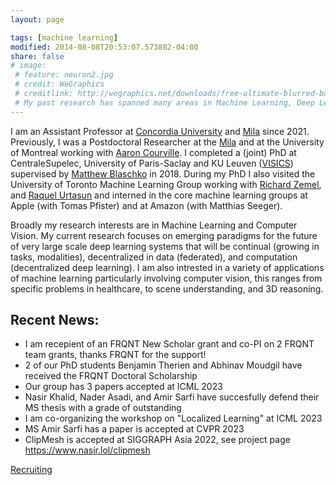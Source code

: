 ```yaml
---
layout: page

tags: [machine learning]
modified: 2014-08-08T20:53:07.573882-04:00
share: false
# image:
 # feature: neuron2.jpg
 # credit: WeGraphics
 # creditlink: http://wegraphics.net/downloads/free-ultimate-blurred-background-pack/
 # My past research has spanned many areas in Machine Learning, Deep Learning, Computer Vision, and Graphical Models. My PhD thesis developed several machine learning methods that exploit sparse underlying graph structure in applications with limited sample setting such as those found in the analysis of neuro-imaging. During my PhD I have also worked on a broad scope of problems from deep generative modeling, multi-modal learning, bayesian optimization, and large scale image recognition and detection. 
---
```


I am an Assistant Professor at [Concordia University](https://www.concordia.ca/ginacody/computer-science-software-eng.html) and [Mila](https://mila.quebec/) since 2021. Previously, I was a Postdoctoral Researcher at the [Mila](https://mila.quebec/) and  at the University of Montreal working with [Aaron Courville](https://mila.quebec/en/person/aaron-courville/). I completed a (joint) PhD at CentraleSupelec, University of Paris-Saclay  and KU Leuven ([VISICS](https://www.esat.kuleuven.be/psi/visics)) supervised by [Matthew Blaschko](http://homes.esat.kuleuven.be/~mblaschk/) in 2018. During my PhD I also visited the University of Toronto Machine Learning Group working with [Richard Zemel](http://www.cs.toronto.edu/~zemel), and [Raquel Urtasun](http://www.cs.toronto.edu/~urtasun/) and interned in the core machine learning groups at Apple (with Tomas Pfister) and at Amazon (with Matthias Seeger). 

Broadly my research interests are in Machine Learning and Computer Vision. My current research focuses on emerging paradigms for the future of very large scale deep learning systems that will be continual (growing in tasks, modalities), decentralized in data (federated), and computation (decentralized deep learning). I am also intrested in a variety of applications of machine learning particularly involving computer vision, this ranges from specific problems in  healthcare, to scene understanding, and 3D reasoning.

## Recent News:
* I am recepient of an FRQNT New Scholar grant and co-PI on 2 FRQNT team grants, thanks FRQNT for the support!
* 2 of our PhD students Benjamin Therien and Abhinav Moudgil have received the FRQNT Doctoral Scholarship
* Our group has 3 papers accepted at ICML 2023
* Nasir Khalid, Nader Asadi, and Amir Sarfi have succesfully defend their MS thesis with a grade of outstanding
* I am co-organizing the workshop on "Localized Learning" at ICML 2023
* MS Amir Sarfi has a paper is accepted at CVPR 2023
* ClipMesh is accepted at SIGGRAPH Asia 2022, see project page https://www.nasir.lol/clipmesh

[Recruiting](http://eugenium.github.io/Projects/index.html)
